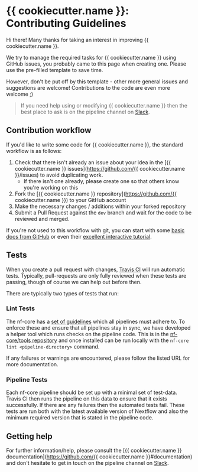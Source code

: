 # {{ cookiecutter.name }}: Contributing Guidelines

Hi there! Many thanks for taking an interest in improving {{ cookiecutter.name }}.

We try to manage the required tasks for {{ cookiecutter.name }} using GitHub issues, you probably came to this page when creating one. Please use the pre-filled template to save time.

However, don't be put off by this template - other more general issues and suggestions are welcome! Contributions to the code are even more welcome ;)

> If you need help using or modifying {{ cookiecutter.name }} then the best place to ask is on the pipeline channel on [Slack](https://nf-co.re/join/slack/).



## Contribution workflow
If you'd like to write some code for {{ cookiecutter.name }}, the standard workflow
is as follows:

1. Check that there isn't already an issue about your idea in the
   [{{ cookiecutter.name }} issues](https://github.com/{{ cookiecutter.name }}/issues) to avoid
   duplicating work.
    * If there isn't one already, please create one so that others know you're working on this
2. Fork the [{{ cookiecutter.name }} repository](https://github.com/{{ cookiecutter.name }}) to your GitHub account
3. Make the necessary changes / additions within your forked repository
4. Submit a Pull Request against the `dev` branch and wait for the code to be reviewed and merged.

If you're not used to this workflow with git, you can start with some [basic docs from GitHub](https://help.github.com/articles/fork-a-repo/) or even their [excellent interactive tutorial](https://try.github.io/).


## Tests
When you create a pull request with changes, [Travis CI](https://travis-ci.org/) will run automatic tests.
Typically, pull-requests are only fully reviewed when these tests are passing, though of course we can help out before then.

There are typically two types of tests that run:

### Lint Tests
The nf-core has a [set of guidelines](https://nf-co.re/developers/guidelines) which all pipelines must adhere to.
To enforce these and ensure that all pipelines stay in sync, we have developed a helper tool which runs checks on the pipeline code. This is in the [nf-core/tools repository](https://github.com/nf-core/tools) and once installed can be run locally with the `nf-core lint <pipeline-directory>` command.

If any failures or warnings are encountered, please follow the listed URL for more documentation.

### Pipeline Tests
Each nf-core pipeline should be set up with a minimal set of test-data.
Travis CI then runs the pipeline on this data to ensure that it exists successfully.
If there are any failures then the automated tests fail.
These tests are run both with the latest available version of Nextflow and also the minimum required version that is stated in the pipeline code.

## Getting help
For further information/help, please consult the [{{ cookiecutter.name }} documentation](https://github.com/{{ cookiecutter.name }}#documentation) and don't hesitate to get in touch on the pipeline channel on [Slack](https://nf-co.re/join/slack/).
